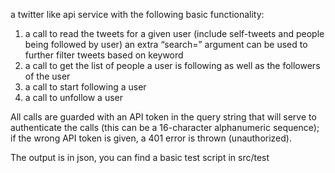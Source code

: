 a twitter like api service with the following basic functionality:

1. a call to read the tweets for a given user (include self-tweets and people being followed by user)
    an extra “search=” argument can be used to further filter tweets based on keyword
2. a call to get the list of people a user is following as well as the followers of the user
3. a call to start following a user
4. a call to unfollow a user

All calls are guarded with an API token in the query string that will serve to authenticate the calls (this can be a 16-character alphanumeric sequence); if the wrong API token is given, a 401 error is thrown (unauthorized).


The output is in json, you can find a basic test script in src/test
